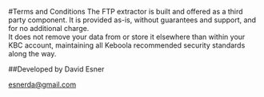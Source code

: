 #Terms and Conditions
The FTP extractor is built and offered as a third party component. It is provided as-is, without guarantees and support, and for no additional charge.  
It does not remove your data from or store it elsewhere than within your KBC account, maintaining all Keboola recommended security standards along the way.

##Developed by
David Esner

esnerda@gmail.com

